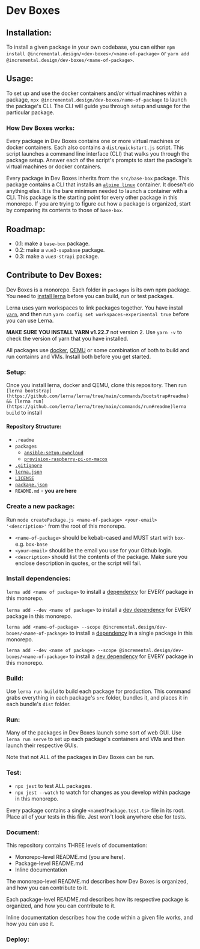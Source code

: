 # Dev Boxes

<!--
Add a banner image and badges

see: https://towardsdatascience.com/how-to-write-an-awesome-readme-68bf4be91f8b
-->

<!-- link to your reader to your repository's bug page, and let them know if you're open to contributions -->

## Installation:

To install a given package in your own codebase, you can either `npm install @incremental.design/<dev-boxes>/<name-of-package>` or `yarn add @incremental.design/dev-boxes/<name-of-package>`.

## Usage:

To set up and use the docker containers and/or virtual machines within a package, `npx @incremental.design/dev-boxes/name-of-package` to launch the package's CLI. The CLI will guide you through setup and usage for the particular package.

<!-- not sure if @incremental.design/dev-boxes/name-of-package is a valid npx binary name but w/e -->

### How Dev Boxes works:

Every package in Dev Boxes contains one or more virtual machines or docker containers. Each also contains a `dist/quickstart.js` script. This script launches a command line interface (CLI) that walks you through the package setup. Answer each of the script's prompts to start the package's virtual machines or docker containers.

Every package in Dev Boxes inherits from the `src/base-box` package. This package contains a CLI that installs an [`alpine linux`](https://hub.docker.com/_/alpine) container. It doesn't do anything else. It is the bare minimum needed to launch a container with a CLI. This package is the starting point for every other package in this monorepo. If you are trying to figure out how a package is organized, start by comparing its contents to those of `base-box`.

## Roadmap:

- 0.1: make a `base-box` package.
- 0.2: make a `vue3-supabase` package.
- 0.3: make a `vue3-strapi` package.

## Contribute to Dev Boxes:

Dev Boxes is a monorepo. Each folder in `packages` is its own npm package. You need to [install lerna](https://lerna.js.org) before you can build, run or test packages.

Lerna uses yarn workspaces to link packages together. You have install [`yarn`](https://classic.yarnpkg.com/lang/en/docs/install/#mac-stable), and then run `yarn config set workspaces-experimental true` before you can use Lerna.

**MAKE SURE YOU INSTALL YARN v1.22.7** not version 2. Use `yarn -v` to check the version of yarn that you have installed.

<!-- at some point link over to incremental.design article on lerna bootstrap -->

All packages use [docker](https://www.docker.com/products/docker-desktop), [QEMU](https://formulae.brew.sh/formula/qemu) or some combination of both to build and run containrs and VMs. Install both before you get started.

### Setup:

<!-- asciicast or GIF of install prerequisites -->

Once you install lerna, docker and QEMU, clone this repository. Then run `[lerna bootstrap](https://github.com/lerna/lerna/tree/main/commands/bootstrap#readme) && [lerna run](https://github.com/lerna/lerna/tree/main/commands/run#readme)lerna build` to install

#### Repository Structure:

- `.readme`
- `packages`
  - [`ansible-setup-owncloud`](./packages/ansible-setup-owncloud/README.md)
  - [`provision-raspberry-pi-on-macos`](./packages/provision-raspberry-pi-on-macos/README.md)
- [`.gitignore`](https://git-scm.com/docs/gitignore)
- [`lerna.json`](https://github.com/lerna/lerna/blob/main/lerna.json)
- [`LICENSE`](https://docs.github.com/en/communities/setting-up-your-project-for-healthy-contributions/adding-a-license-to-a-repository)
- [`package.json`](https://docs.npmjs.com/cli/v7/configuring-npm/package-json)
- `README.md` - **you are here**

### Create a new package:

Run `node createPackage.js <name-of-package> <your-email> '<description>'` from the root of this monorepo.

- `<name-of-package>` should be kebab-cased and MUST start with `box-` e.g. `box-base`
- `<your-email>` should be the email you use for your Github login.
- `<description>` should list the contents of the package. Make sure you enclose description in quotes, or the script will fail.

### Install dependencies:

`lerna add <name of package>` to install a [dependency](https://classic.yarnpkg.com/en/docs/dependency-types#toc-dependencies) for EVERY package in this monorepo.

`lerna add --dev <name of package>` to install a [dev dependency](https://classic.yarnpkg.com/en/docs/dependency-types#toc-devdependencies) for EVERY package in this monorepo.

`lerna add <name-of-package> --scope @incremental.design/dev-boxes/<name-of-package>` to install a [dependency](https://classic.yarnpkg.com/en/docs/dependency-types#toc-dependencies) in a single package in this monorepo.

`lerna add --dev <name of package> --scope @incremental.design/dev-boxes/<name-of-package>` to install a [dev dependency](https://classic.yarnpkg.com/en/docs/dependency-types#toc-devdependencies) for EVERY package in this monorepo.

### Build:

Use `lerna run build` to build each package for production. This command grabs everything in each package's `src` folder, bundles it, and places it in each bundle's `dist` folder.

### Run:

Many of the packages in Dev Boxes launch some sort of web GUI. Use `lerna run serve` to set up each package's containers and VMs and then launch their respective GUIs.

Note that not ALL of the packages in Dev Boxes can be run.

### Test:

- `npx jest` to test ALL packages.
- `npx jest --watch` to watch for changes as you develop within package in this monorepo.

Every package contains a single `<nameOfPackage.test.ts>` file in its root. Place all of your tests in this file. Jest won't look anywhere else for tests.

### Document:

This repository contains THREE levels of documentation:

- Monorepo-level README.md (you are here).
- Package-level README.md
- Inline documentation

The monorepo-level README.md describes how Dev Boxes is organized, and how you can contribute to it.

Each package-level README.md describes how its respective package is organized, and how you can contribute to it.

Inline documentation describes how the code within a given file works, and how you can use it.

### Deploy:

<!-- Deployment is handled by Github actions. It automatically builds and uploads everything in [`packages`](./packages/) every time a new commit is made.  -->

